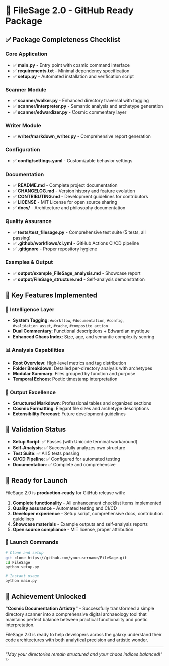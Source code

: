 # 🚀 FileSage 2.0 - GitHub Ready Package

## ✅ Package Completeness Checklist

### Core Application

- ✅ **main.py** - Entry point with cosmic command interface
- ✅ **requirements.txt** - Minimal dependency specification
- ✅ **setup.py** - Automated installation and verification script

### Scanner Module

- ✅ **scanner/walker.py** - Enhanced directory traversal with tagging
- ✅ **scanner/interpreter.py** - Semantic analysis and archetype generation
- ✅ **scanner/edwardizer.py** - Cosmic commentary layer

### Writer Module

- ✅ **writer/markdown_writer.py** - Comprehensive report generation

### Configuration

- ✅ **config/settings.yaml** - Customizable behavior settings

### Documentation

- ✅ **README.md** - Complete project documentation
- ✅ **CHANGELOG.md** - Version history and feature evolution
- ✅ **CONTRIBUTING.md** - Development guidelines for contributors
- ✅ **LICENSE** - MIT License for open source sharing
- ✅ **docs/** - Architecture and philosophy documentation

### Quality Assurance

- ✅ **tests/test_filesage.py** - Comprehensive test suite (5 tests, all passing)
- ✅ **.github/workflows/ci.yml** - GitHub Actions CI/CD pipeline
- ✅ **.gitignore** - Proper repository hygiene

### Examples & Output

- ✅ **output/example_FileSage_analysis.md** - Showcase report
- ✅ **output/FileSage_structure.md** - Self-analysis demonstration

## 🎯 Key Features Implemented

### 🧠 Intelligence Layer

- **System Tagging**: `#workflow`, `#documentation`, `#config`, `#validation_asset`, `#cache`, `#composite_action`
- **Dual Commentary**: Functional descriptions + Edwardian mystique
- **Enhanced Chaos Index**: Size, age, and semantic complexity scoring

### 📊 Analysis Capabilities

- **Root Overview**: High-level metrics and tag distribution
- **Folder Breakdown**: Detailed per-directory analysis with archetypes
- **Modular Summary**: Files grouped by function and purpose
- **Temporal Echoes**: Poetic timestamp interpretation

### 🎨 Output Excellence

- **Structured Markdown**: Professional tables and organized sections
- **Cosmic Formatting**: Elegant file sizes and archetype descriptions
- **Extensibility Forecast**: Future development guidelines

## 🧪 Validation Status

- **Setup Script**: ✅ Passes (with Unicode terminal workaround)
- **Self-Analysis**: ✅ Successfully analyzes own structure
- **Test Suite**: ✅ All 5 tests passing
- **CI/CD Pipeline**: ✅ Configured for automated testing
- **Documentation**: ✅ Complete and comprehensive

## 🌟 Ready for Launch

FileSage 2.0 is **production-ready** for GitHub release with:

1. **Complete functionality** - All enhancement checklist items implemented
2. **Quality assurance** - Automated testing and CI/CD
3. **Developer experience** - Setup script, comprehensive docs, contribution guidelines
4. **Showcase materials** - Example outputs and self-analysis reports
5. **Open source compliance** - MIT license, proper attribution

### 🚀 Launch Commands

```bash
# Clone and setup
git clone https://github.com/yourusername/FileSage.git
cd FileSage
python setup.py

# Instant usage
python main.py
```

## 🎉 Achievement Unlocked

**"Cosmic Documentation Artistry"** - Successfully transformed a simple directory scanner into a comprehensive digital archaeology tool that maintains perfect balance between practical functionality and poetic interpretation.

FileSage 2.0 is ready to help developers across the galaxy understand their code architectures with both analytical precision and artistic wonder.

---

*"May your directories remain structured and your chaos indices balanced!"* ✨

